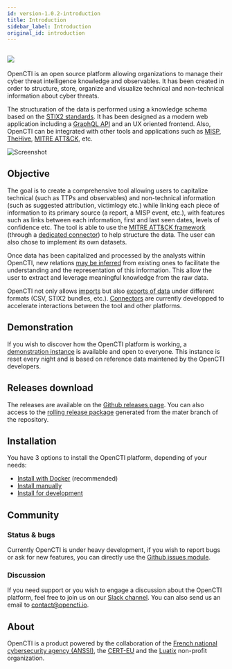 ```yaml
---
id: version-1.0.2-introduction
title: Introduction
sidebar_label: Introduction
original_id: introduction
---
```


![](assets/getting-started/logo.png)
---

OpenCTI is an open source platform allowing organizations to manage their cyber threat intelligence knowledge and observables. It has been created in order to structure, store, organize and visualize technical and non-technical information about cyber threats.

The structuration of the data is performed using a knowledge schema based on the [STIX2 standards](https://oasis-open.github.io/cti-documentation/). It has been designed as a modern web application including a [GraphQL API](https://graphql.org) and an UX oriented frontend. Also, OpenCTI can be integrated with other tools and applications such as [MISP](https://github.com/MISP/MISP), [TheHive](https://github.com/TheHive-Project/TheHive), [MITRE ATT&CK](https://github.com/mitre/cti), etc.

![Screenshot](assets/getting-started/screenshot.png "OpenCTI")

## Objective

The goal is to create a comprehensive tool allowing users to capitalize technical (such as TTPs and observables) and non-technical information (such as suggested attribution, victimlogy etc.) while linking each piece of information to its primary source (a report, a MISP event, etc.), with features such as links between each information, first and last seen dates, levels of confidence etc. The tool is able to use the [MITRE ATT&CK framework](https://attack.mitre.org) (through a [dedicated connector](https://github.com/OpenCTI-Platform/connectors)) to help structure the data. The user can also chose to implement its own datasets.

Once data has been capitalized and processed by the analysts within OpenCTI, new relations [may be inferred](../reference/inferences) from existing ones to facilitate the understanding and the representation of this information. This allow the user to extract and leverage meaningful knowledge from the raw data.

OpenCTI not only allows [imports](../usage/import) but also [exports of data](../usage/export) under different formats (CSV, STIX2 bundles, etc.). [Connectors](https://github.com/OpenCTI-Platform/connectors) are currently developped to accelerate interactions between the tool and other platforms.

## Demonstration

If you wish to discover how the OpenCTI platform is working, a [demonstration instance](https://demo.opencti.io) is available and open to everyone. This instance is reset every night and is based on reference data maintened by the OpenCTI developers.

## Releases download

The releases are available on the [Github releases page](https://github.com/OpenCTI-Platform/opencti/releases). You can also access to the [rolling release package](https://releases.opencti.io) generated from the mater branch of the repository.

## Installation

You have 3 options to install the OpenCTI platform, depending of your needs:

* [Install with Docker](../installation/docker) (recommended)
* [Install manually](../installation/manual) 
* [Install for development](../development/installation)

## Community

### Status & bugs

Currently OpenCTI is under heavy development, if you wish to report bugs or ask for new features, you can directly use the [Github issues module](https://github.com/OpenCTI-Platform/opencti/issues).

### Discussion

If you need support or you wish to engage a discussion about the OpenCTI platform, feel free to join us on our [Slack channel](https://slack.luatix.org). You can also send us an email to contact@opencti.io.

## About

OpenCTI is a product powered by the collaboration of the [French national cybersecurity agency (ANSSI)](https://ssi.gouv.fr), the [CERT-EU](https://cert.europa.eu) and the [Luatix](https://www.luatix.org) non-profit organization.

